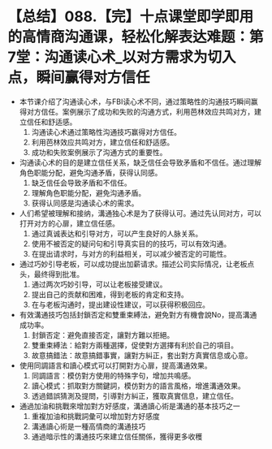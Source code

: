 # 【总结】088.【完】十点课堂即学即用的高情商沟通课，轻松化解表达难题：第7堂：沟通读心术_以对方需求为切入点，瞬间赢得对方信任

-   本节课介绍了沟通读心术，与FBI读心术不同，通过策略性的沟通技巧瞬间赢得对方信任。案例展示了成功和失败的沟通方式，利用芭林效应共鸣对方，建立信任和舒适感。
    1.  沟通读心术通过策略性沟通技巧赢得对方信任。
    2.  利用芭林效应共鸣对方，建立信任和舒适感。
    3.  成功和失败案例展示了沟通方式的重要性。
-   沟通读心术的目的是建立信任关系，缺乏信任会导致矛盾和不信任。通过理解角色职能分配，避免沟通矛盾，获得认同感。
    1.  缺乏信任会导致矛盾和不信任。
    2.  理解角色职能分配，避免沟通矛盾。
    3.  获得认同感是沟通读心术的需求。
-   人们希望被理解和接纳，溝通独心术是为了获得认可。通过先认同对方，可以打开对方的心扉，建立信任感。
    1.  通过真诚表达和引导对方，可以产生良好的人脉关系。
    2.  使用不被否定的疑问句和引导真实目的的技巧，可以有效沟通。
    3.  在提出请求时，与对方的利益相关，可以减少被否定的可能性。
-   通过巧妙引导老板，可以成功提出加薪请求。描述公司实际情况，让老板点头，最终得到批准。
    1.  通过两次巧妙引导，可以让老板接受建议。
    2.  提出自己的贡献和困难，得到老板的肯定和支持。
    3.  在与老板沟通时，提出建设性建议，可以获得积极回应。
-   有效溝通技巧包括封鎖否定和雙重束縛法，避免對方有機會說No，提高溝通成功率。
    1.  封鎖否定：避免直接否定，讓對方難以拒絕。
    2.  雙重束縛法：給對方兩種選擇，促使對方選擇有利於自己的項目。
    3.  故意搞錯法：故意搞錯事實，讓對方糾正，套出對方真實信息或心意。
-   使用同調語言和讀心模式可以打開對方心扉，提高溝通效果。
    1.  同調語言：模仿對方使用的特殊字句，增加共鳴感。
    2.  讀心模式：抓取對方關鍵詞，模仿對方的語言風格，增進溝通效果。
    3.  透過錯誤猜測及提問，引導對方糾正，獲取真實信息，建立信任。
-   通過加油和挑戰來增加對方好感度，溝通讀心術是溝通的基本技巧之一
    1.  重複加油和挑戰詞彙可以增加對方好感度
    2.  溝通讀心術是一種高情商的溝通技巧
    3.  通過暗示性的溝通技巧來建立信任關係，獲得更多收穫